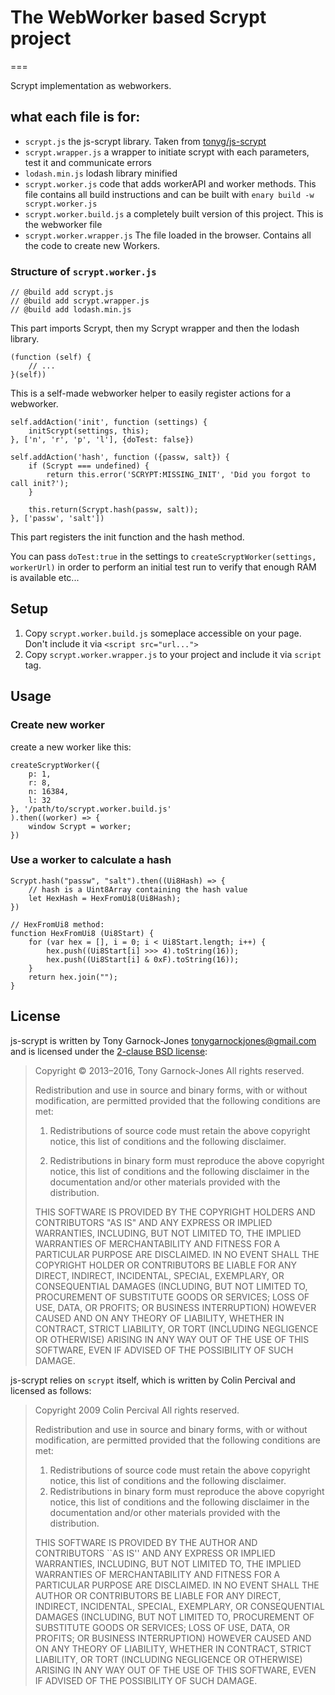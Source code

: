 # The WebWorker based Scrypt project
===

Scrypt implementation as webworkers.

## what each file is for:

 - `scrypt.js` the js-scrypt library. Taken from [tonyg/js-scrypt](https://github.com/tonyg/js-scrypt)
 - `scrypt.wrapper.js` a wrapper to initiate scrypt with each parameters, test it and communicate errors
 - `lodash.min.js` lodash library minified
 - `scrypt.worker.js` code that adds workerAPI and worker methods. This file contains all build instructions and can be built with `enary build -w scrypt.worker.js`
 - `scrypt.worker.build.js` a completely built version of this project. This is the webworker file
 - `scrypt.worker.wrapper.js` The file loaded in the browser. Contains all the code to create new Workers.

### Structure of `scrypt.worker.js`

````
// @build add scrypt.js
// @build add scrypt.wrapper.js
// @build add lodash.min.js
````

This part imports Scrypt, then my Scrypt wrapper and then the lodash library.

````
(function (self) {
	// ...
}(self))
````

This is a self-made webworker helper to easily register actions for a webworker.

````
self.addAction('init', function (settings) {
	initScrypt(settings, this);
}, ['n', 'r', 'p', 'l'], {doTest: false})

self.addAction('hash', function ({passw, salt}) {
	if (Scrypt === undefined) {
		return this.error('SCRYPT:MISSING_INIT', 'Did you forgot to call init?');
	}

	this.return(Scrypt.hash(passw, salt));
}, ['passw', 'salt'])
````

This part registers the init function and the hash method. 

You can pass `doTest:true` in the settings to `createScryptWorker(settings, workerUrl)` in order to perform an initial test run to verify that enough RAM is available etc...

## Setup

 1. Copy `scrypt.worker.build.js` someplace accessible on your page. Don't include it via `<script src="url...">`
 2. Copy `scrypt.worker.wrapper.js` to your project and include it via `script` tag.
 

## Usage

### Create new worker

create a new worker like this:

````
createScryptWorker({
	p: 1, 
	r: 8, 
	n: 16384, 
	l: 32
}, '/path/to/scrypt.worker.build.js'
).then((worker) => {
	window Scrypt = worker;
})
````

### Use a worker to calculate a hash

````
Scrypt.hash("passw", "salt").then((Ui8Hash) => {
	// hash is a Uint8Array containing the hash value
	let HexHash = HexFromUi8(Ui8Hash);
})

// HexFromUi8 method:
function HexFromUi8 (Ui8Start) {
    for (var hex = [], i = 0; i < Ui8Start.length; i++) {
        hex.push((Ui8Start[i] >>> 4).toString(16));
        hex.push((Ui8Start[i] & 0xF).toString(16));
    }
    return hex.join("");
}
````


## License


js-scrypt is written by Tony Garnock-Jones
<tonygarnockjones@gmail.com> and is licensed under the [2-clause BSD license](http://opensource.org/licenses/BSD-2-Clause):

> Copyright &copy; 2013&ndash;2016, Tony Garnock-Jones
> All rights reserved.
>
> Redistribution and use in source and binary forms, with or without
> modification, are permitted provided that the following conditions
> are met:
>
> 1. Redistributions of source code must retain the above copyright
>    notice, this list of conditions and the following disclaimer.
>
> 2. Redistributions in binary form must reproduce the above copyright
>    notice, this list of conditions and the following disclaimer in
>    the documentation and/or other materials provided with the
>    distribution.
>
> THIS SOFTWARE IS PROVIDED BY THE COPYRIGHT HOLDERS AND CONTRIBUTORS
> "AS IS" AND ANY EXPRESS OR IMPLIED WARRANTIES, INCLUDING, BUT NOT
> LIMITED TO, THE IMPLIED WARRANTIES OF MERCHANTABILITY AND FITNESS
> FOR A PARTICULAR PURPOSE ARE DISCLAIMED. IN NO EVENT SHALL THE
> COPYRIGHT HOLDER OR CONTRIBUTORS BE LIABLE FOR ANY DIRECT, INDIRECT,
> INCIDENTAL, SPECIAL, EXEMPLARY, OR CONSEQUENTIAL DAMAGES (INCLUDING,
> BUT NOT LIMITED TO, PROCUREMENT OF SUBSTITUTE GOODS OR SERVICES;
> LOSS OF USE, DATA, OR PROFITS; OR BUSINESS INTERRUPTION) HOWEVER
> CAUSED AND ON ANY THEORY OF LIABILITY, WHETHER IN CONTRACT, STRICT
> LIABILITY, OR TORT (INCLUDING NEGLIGENCE OR OTHERWISE) ARISING IN
> ANY WAY OUT OF THE USE OF THIS SOFTWARE, EVEN IF ADVISED OF THE
> POSSIBILITY OF SUCH DAMAGE.

js-scrypt relies on `scrypt` itself, which is written by Colin
Percival and licensed as follows:

> Copyright 2009 Colin Percival
> All rights reserved.
>
> Redistribution and use in source and binary forms, with or without
> modification, are permitted provided that the following conditions
> are met:
>
> 1. Redistributions of source code must retain the above copyright
>    notice, this list of conditions and the following disclaimer.
> 2. Redistributions in binary form must reproduce the above copyright
>    notice, this list of conditions and the following disclaimer in the
>    documentation and/or other materials provided with the distribution.
>
> THIS SOFTWARE IS PROVIDED BY THE AUTHOR AND CONTRIBUTORS ``AS IS'' AND
> ANY EXPRESS OR IMPLIED WARRANTIES, INCLUDING, BUT NOT LIMITED TO, THE
> IMPLIED WARRANTIES OF MERCHANTABILITY AND FITNESS FOR A PARTICULAR PURPOSE
> ARE DISCLAIMED.  IN NO EVENT SHALL THE AUTHOR OR CONTRIBUTORS BE LIABLE
> FOR ANY DIRECT, INDIRECT, INCIDENTAL, SPECIAL, EXEMPLARY, OR CONSEQUENTIAL
> DAMAGES (INCLUDING, BUT NOT LIMITED TO, PROCUREMENT OF SUBSTITUTE GOODS
> OR SERVICES; LOSS OF USE, DATA, OR PROFITS; OR BUSINESS INTERRUPTION)
> HOWEVER CAUSED AND ON ANY THEORY OF LIABILITY, WHETHER IN CONTRACT, STRICT
> LIABILITY, OR TORT (INCLUDING NEGLIGENCE OR OTHERWISE) ARISING IN ANY WAY
> OUT OF THE USE OF THIS SOFTWARE, EVEN IF ADVISED OF THE POSSIBILITY OF
> SUCH DAMAGE.
